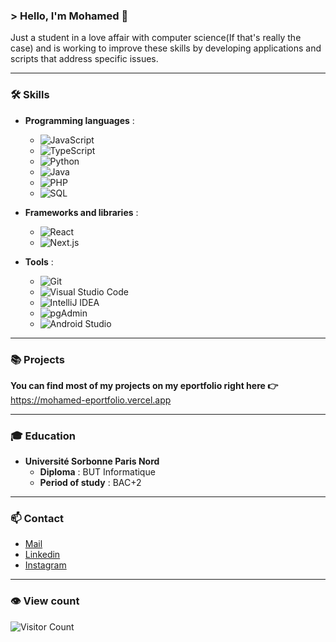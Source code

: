 ### &gt; Hello, I'm Mohamed 👋

Just a student in a love affair with computer science(If that's really the case) and is working to improve these skills by developing applications and scripts that address specific issues.

---

### 🛠️ Skills

- **Programming languages** :
  - ![JavaScript](https://img.shields.io/badge/-JavaScript-F7DF1E?logo=javascript&logoColor=black)
  - ![TypeScript](https://img.shields.io/badge/-TypeScript-3178C6?logo=typescript&logoColor=white)
  - ![Python](https://img.shields.io/badge/-Python-3776AB?logo=python&logoColor=white)
  - ![Java](https://img.shields.io/badge/-Java-007396?logo=java&logoColor=white)
  - ![PHP](https://img.shields.io/badge/-PHP-777BB4?logo=php&logoColor=white)
  - ![SQL](https://img.shields.io/badge/-SQL-4479A1?logo=postgresql&logoColor=white)

- **Frameworks and libraries** :
  - ![React](https://img.shields.io/badge/-React-61DAFB?logo=react&logoColor=black)
  - ![Next.js](https://img.shields.io/badge/-Next.js-000000?logo=next.js&logoColor=white)

- **Tools** :
  - ![Git](https://img.shields.io/badge/-Git-F05032?logo=git&logoColor=white)
  - ![Visual Studio Code](https://img.shields.io/badge/-Visual%20Studio%20Code-007ACC?logo=visual-studio-code&logoColor=white)
  - ![IntelliJ IDEA](https://img.shields.io/badge/-IntelliJ%20IDEA-000000?logo=intellij-idea&logoColor=white)
  - ![pgAdmin](https://img.shields.io/badge/-pgAdmin-336791?logo=postgresql&logoColor=white)
  - ![Android Studio](https://img.shields.io/badge/-Android%20Studio-3DDC84?logo=android-studio&logoColor=white)

---

### 📚 Projects

**You can find most of my projects on my eportfolio right here 👉** https://mohamed-eportfolio.vercel.app

---

### 🎓 Education

- **Université Sorbonne Paris Nord**
  - **Diploma** : BUT Informatique
  - **Period of study** : BAC+2

---

### 📫 Contact

* [Mail](mailto:mohamedrahmani.contact@gmail.com)
* [Linkedin](https://www.linkedin.com/in/mohamed-rahmani-6143b72a1/)
* [Instagram](https://www.instagram.com/mohamedrahmani__/)

---

### 👁️ View count

![Visitor Count](https://profile-counter.glitch.me/mohamed-rahmani/count.svg)
